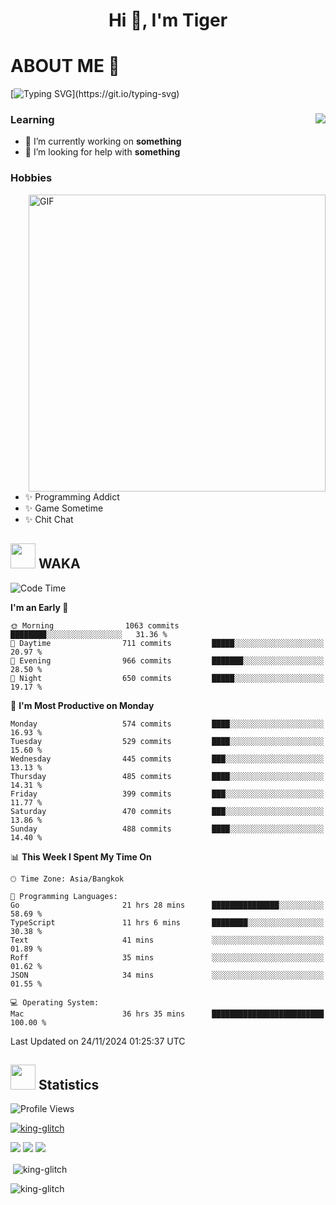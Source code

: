 <h1 align="center">Hi 👋, I'm Tiger</h1>




# ABOUT ME 💬

[![Typing SVG](https://readme-typing-svg.herokuapp.com?color=22F771&vCenter=true&lines=A+perssionate+developer+from+nowhere.)](https://git.io/typing-svg)

<div>
 <img align="right" src="https://spotify-github-profile.vercel.app/api/view?uid=12129734423&cover_image=false&theme=default&bar_color=22d016&bar_color_cover=true" />
 <h3>Learning</h3>
 
 <ul>
  <li>🔭 I’m currently working on <b>something</b></li>
  <li>🤝 I’m looking for help with <b>something</b></li>
 </ul>
 
</div>
<div>
 <h3>Hobbies</h3>
 <img align="right" height="475px"  alt="GIF" src="https://i.pinimg.com/originals/1f/b7/db/1fb7dbee557e5ed509f7517da8a84d58.gif" />
 <ul>
  <li>✨ Programming Addict</li>
  <li>✨ Game Sometime</li>
  <li>✨ Chit Chat</li>
 </ul>
 
</div>



## <img height="40" src="https://raw.githubusercontent.com/innng/innng/master/assets/kyubey.gif"/> WAKA

<!--START_SECTION:waka-->
![Code Time](http://img.shields.io/badge/Code%20Time-2%2C926%20hrs%2020%20mins-blue)

**I'm an Early 🐤** 

```text
🌞 Morning                1063 commits        ████████░░░░░░░░░░░░░░░░░   31.36 % 
🌆 Daytime                711 commits         █████░░░░░░░░░░░░░░░░░░░░   20.97 % 
🌃 Evening                966 commits         ███████░░░░░░░░░░░░░░░░░░   28.50 % 
🌙 Night                  650 commits         █████░░░░░░░░░░░░░░░░░░░░   19.17 % 
```
📅 **I'm Most Productive on Monday** 

```text
Monday                   574 commits         ████░░░░░░░░░░░░░░░░░░░░░   16.93 % 
Tuesday                  529 commits         ████░░░░░░░░░░░░░░░░░░░░░   15.60 % 
Wednesday                445 commits         ███░░░░░░░░░░░░░░░░░░░░░░   13.13 % 
Thursday                 485 commits         ████░░░░░░░░░░░░░░░░░░░░░   14.31 % 
Friday                   399 commits         ███░░░░░░░░░░░░░░░░░░░░░░   11.77 % 
Saturday                 470 commits         ███░░░░░░░░░░░░░░░░░░░░░░   13.86 % 
Sunday                   488 commits         ████░░░░░░░░░░░░░░░░░░░░░   14.40 % 
```


📊 **This Week I Spent My Time On** 

```text
🕑︎ Time Zone: Asia/Bangkok

💬 Programming Languages: 
Go                       21 hrs 28 mins      ███████████████░░░░░░░░░░   58.69 % 
TypeScript               11 hrs 6 mins       ████████░░░░░░░░░░░░░░░░░   30.38 % 
Text                     41 mins             ░░░░░░░░░░░░░░░░░░░░░░░░░   01.89 % 
Roff                     35 mins             ░░░░░░░░░░░░░░░░░░░░░░░░░   01.62 % 
JSON                     34 mins             ░░░░░░░░░░░░░░░░░░░░░░░░░   01.55 % 

💻 Operating System: 
Mac                      36 hrs 35 mins      █████████████████████████   100.00 % 
```


 Last Updated on 24/11/2024 01:25:37 UTC
<!--END_SECTION:waka-->
## <img height="40" src="https://raw.githubusercontent.com/innng/innng/master/assets/kyubey.gif"/> Statistics
![Profile Views](https://komarev.com/ghpvc/?username=king-glitch)  

<p align="left"> 
 <a href="https://github.com/ryo-ma/github-profile-trophy">
  <img src="https://github-profile-trophy.vercel.app/?username=king-glitch&theme=dracula" alt="king-glitch" />
 </a> </p>

![](https://github-profile-summary-cards.vercel.app/api/cards/profile-details?username=king-glitch&theme=dracula)
![](https://github-profile-summary-cards.vercel.app/api/cards/stats?username=king-glitch&theme=dracula) 
![](https://github-profile-summary-cards.vercel.app/api/cards/productive-time?username=king-glitch&theme=dracula)


<p>&nbsp;<img align="center" src="https://github-readme-stats.vercel.app/api?username=king-glitch&theme=dracula" alt="king-glitch" /></p>

<p><img align="center" src="https://github-readme-streak-stats.herokuapp.com/?user=king-glitch&theme=dracula" alt="king-glitch" /></p>

